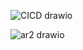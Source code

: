 ![CICD drawio](https://github.com/user-attachments/assets/fd91969b-bce4-4602-9404-081e38a40189)



![ar2 drawio](https://github.com/user-attachments/assets/36197c0c-ca7b-4672-b97a-cee35c3c0689)

